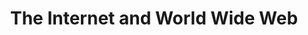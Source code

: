 ---
_db_id: 356
content_type: topic
nqf: ncit
ready: false
tags: []
title: The Internet and World Wide Web
unit_standards:
- 115391
---